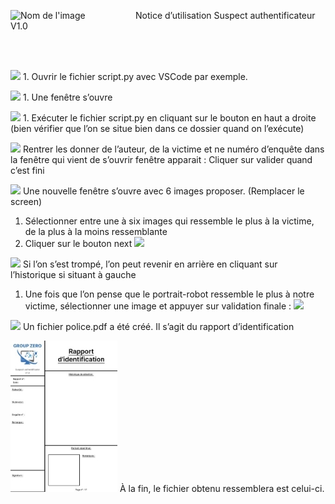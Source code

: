 <p>
  <img src="Aspose.Words.c5274d5c-ed69-4248-baf8-d82c1032dce6.001.png" align="left" width="200" alt="Nom de l'image">
  Notice d’utilisation Suspect authentificateur V1.0 
</p>
<br><br>


![](Aspose.Words.c5274d5c-ed69-4248-baf8-d82c1032dce6.003.png)  1. Ouvrir le fichier script.py avec VSCode par exemple. 

![](Aspose.Words.c5274d5c-ed69-4248-baf8-d82c1032dce6.004.png)  1. Une fenêtre s’ouvre

![](Aspose.Words.c5274d5c-ed69-4248-baf8-d82c1032dce6.005.png)  1. Exécuter le fichier script.py en cliquant sur le bouton en haut a droite (bien vérifier que l’on se situe bien dans ce dossier quand on l’exécute)

![](Aspose.Words.c5274d5c-ed69-4248-baf8-d82c1032dce6.006.png)  Rentrer les donner de l’auteur, de la victime et ne numéro d’enquête dans la fenêtre qui vient de s’ouvrir fenêtre apparait : 
Cliquer sur valider quand c’est fini

![](Aspose.Words.c5274d5c-ed69-4248-baf8-d82c1032dce6.007.png)  Une nouvelle fenêtre s’ouvre avec 6 images proposer. (Remplacer le screen)
1. Sélectionner entre une à six images qui ressemble le plus à la victime, de la plus à la moins ressemblante
1. Cliquer sur le bouton next ![](Aspose.Words.c5274d5c-ed69-4248-baf8-d82c1032dce6.008.png)

![](Aspose.Words.c5274d5c-ed69-4248-baf8-d82c1032dce6.009.png)  Si l’on s’est trompé, l’on peut revenir en arrière en cliquant sur l’historique si situant à gauche

1. Une fois que l’on pense que le portrait-robot ressemble le plus à notre victime, sélectionner une image et appuyer sur validation finale : ![](Aspose.Words.c5274d5c-ed69-4248-baf8-d82c1032dce6.010.png)

![](Aspose.Words.c5274d5c-ed69-4248-baf8-d82c1032dce6.011.png)  Un fichier police.pdf a été créé. Il s’agit du rapport d’identification

![](Aspose.Words.c5274d5c-ed69-4248-baf8-d82c1032dce6.012.jpeg)  À la fin, le fichier obtenu ressemblera est celui-ci.
